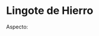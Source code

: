 # Lingote de Hierro

Aspecto:

<figure><img src="../../../.gitbook/assets/image (6) (1) (1).png" alt=""><figcaption></figcaption></figure>
